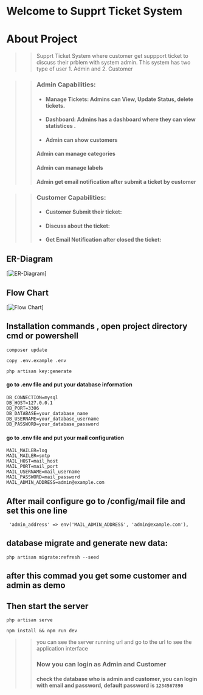 # Welcome to Supprt Ticket System
# About Project
>> Supprt Ticket System where customer get suppport ticket to discuss their prblem with system admin. This system has two type of user 1. Admin and 2. Customer

>> ### Admin Capabilities:
>> - #### Manage Tickets: Admins can View, Update Status, delete tickets.
>> - #### Dashboard: Admins has a dashboard where they can view statistices .
>> - #### Admin can show customers
>> #### Admin can manage categories
>> #### Admin can manage labels
>> #### Admin get email notification after submit a ticket by customer

>> ### Customer Capabilities:
>> - #### Customer Submit their ticket: 
>> - #### Discuss about the ticket:
>> - #### Get Email Notification after closed the ticket:

## ER-Diagram
[![ER-Diagram](https://drive.google.com/file/d/1ZZM9axoURjUkRMsoWJs2DcHjdXrId6Yk/view?usp=sharing)]

## Flow Chart
[![Flow Chart](https://drive.google.com/file/d/1PuQr5mgB4dIQoFIE-E08wAIYfYxuB6iC/view?usp=sharing)]


## Installation commands , open project directory cmd or powershell
``composer update``

 ``copy .env.example .env ``
 
``php artisan key:generate``
#### go to .env file and put your database information
```
DB_CONNECTION=mysql
DB_HOST=127.0.0.1
DB_PORT=3306
DB_DATABASE=your_database_name
DB_USERNAME=your_database_username
DB_PASSWORD=your_database_password
```

#### go to .env file and put your mail configuration
```
MAIL_MAILER=log
MAIL_MAILER=smtp
MAIL_HOST=mail_host
MAIL_PORT=mail_port
MAIL_USERNAME=mail_username
MAIL_PASSWORD=mail_password
MAIL_ADMIN_ADDRESS=admin@example.com
```

## After mail configure go to /config/mail file and set this one line
```
 'admin_address' => env('MAIL_ADMIN_ADDRESS', 'admin@example.com'),
```
## database migrate and generate new data: 
``php artisan migrate:refresh --seed``
## after this commad you get some customer and admin as demo
## Then start the server
``php artisan serve``

``npm install && npm run dev``
>> you can see the server running url and go to the url to see the application interface
>> ### Now you can login as Admin and Customer
>> #### check the database who is admin and customer, you can login with email and password, default password is ``1234567890`` 